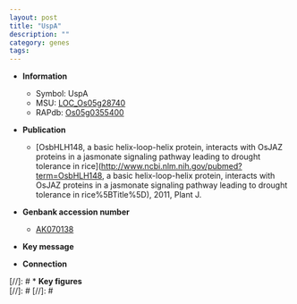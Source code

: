 ```yaml
---
layout: post
title: "UspA"
description: ""
category: genes
tags: 
---
```


* **Information**  
    + Symbol: UspA  
    + MSU: [LOC_Os05g28740](http://rice.plantbiology.msu.edu/cgi-bin/ORF_infopage.cgi?orf=LOC_Os05g28740)  
    + RAPdb: [Os05g0355400](http://rapdb.dna.affrc.go.jp/viewer/gbrowse_details/irgsp1?name=Os05g0355400)  

* **Publication**  
    + [OsbHLH148, a basic helix-loop-helix protein, interacts with OsJAZ proteins in a jasmonate signaling pathway leading to drought tolerance in rice](http://www.ncbi.nlm.nih.gov/pubmed?term=OsbHLH148, a basic helix-loop-helix protein, interacts with OsJAZ proteins in a jasmonate signaling pathway leading to drought tolerance in rice%5BTitle%5D), 2011, Plant J.

* **Genbank accession number**  
    + [AK070138](http://www.ncbi.nlm.nih.gov/nuccore/AK070138)

* **Key message**  

* **Connection**  

[//]: # * **Key figures**  
[//]: # 
[//]: # 
